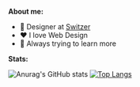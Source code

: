 **About me:**

* :briefcase: Designer at [Switzer](instagram.com/byswitzer)
* :heart: I love Web Design
* :book:  Always trying to learn more

**Stats:**

![Anurag's GitHub stats](https://github-readme-stats.vercel.app/api?username=carloscdf&hide=contribs,prs&show_icons=true&theme=nord)
[![Top Langs](https://github-readme-stats.vercel.app/api/top-langs/?username=carloscdf&layout=compact&theme=nord)](https://github.com/carloscdf)



